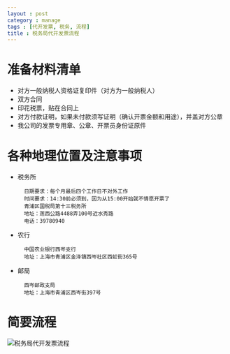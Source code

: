 ```yaml
---
layout : post
category : manage
tags : [代开发票, 税务, 流程]
title : 税务局代开发票流程
---
```



# 准备材料清单

- 对方一般纳税人资格证复印件（对方为一般纳税人）
- 双方合同
- 印花税票，贴在合同上
- 对方付款证明，如果未付款须写证明（确认开票金额和用途），并盖对方公章
- 我公司的发票专用章、公章、开票员身份证原件

# 各种地理位置及注意事项

- 税务所

		日期要求：每个月最后四个工作日不对外工作
		时间要求：14:30前必须到，因为从15:00开始就不情愿开票了
		青浦区国税局第十三税务所
		地址：莲西公路4488弄100号近水秀路
		电话：39780940

- 农行

		中国农业银行西岑支行
		地址：上海市青浦区金泽镇西岑社区西虹街365号

- 邮局

		西岑邮政支局
		地址：上海市青浦区西岑街397号

# 简要流程

![税务局代开发票流程](http://samrain.qiniudn.com/%E5%BC%80%E7%A5%A8%E6%B5%81%E7%A8%8B.png "税务局代开发票流程")
